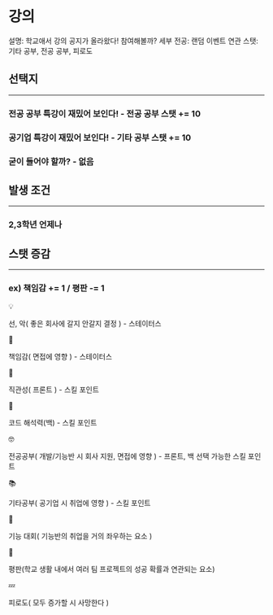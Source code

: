 # 강의

설명: 학교애서 강의 공지가 올라왔다! 참여해볼까?
세부 전공: 랜덤 이벤트
연관 스탯: 기타 공부, 전공 공부, 피로도

## 선택지

---

### 전공 공부 특강이 재밌어 보인다! - 전공 공부 스탯 += 10

### 공기업 특강이 재밌어 보인다! - 기타 공부 스탯 += 10

### 굳이 들어야 할까? - 없음

## 발생 조건

---

### 2,3학년 언제나

## 스탯 증감

---

### ex) 책임감 += 1 / 평판 -= 1

<aside>
💡

선, 악( 좋은 회사에 갈지 안갈지 결정 ) - 스테이터스

</aside>

<aside>
📖

책임감( 면접에 영향 ) - 스테이터스

</aside>

<aside>
👀

직관성( 프론트 ) - 스킬 포인트

</aside>

<aside>
👀

코드 해석력(백) - 스킬 포인트

</aside>

<aside>
🤓

전공공부( 개발/기능반 시 회사 지원, 면접에 영향 ) - 프론트, 백 선택 가능한 스킬 포인트

</aside>

<aside>
📚

기타공부( 공기업 시 취업에 영향 ) - 스킬 포인트

</aside>

<aside>
👀

기능 대회( 기능반의 취업을 거의 좌우하는 요소 )

</aside>

<aside>
👀

평판(학교 생활 내에서 여러 팀 프로젝트의 성공 확률과 연관되는 요소)

</aside>

<aside>
💤

피로도( 모두 증가할 시 사망한다 )

</aside>